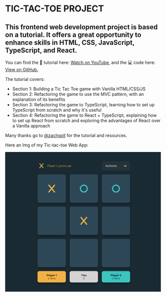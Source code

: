 # TIC-TAC-TOE PROJECT

## This frontend web development project is based on a tutorial. It offers a great opportunity to enhance skills in HTML, CSS, JavaScript, TypeScript, and React.

You can find the 🎥 tutorial here: [Watch on YouTube](https://www.youtube.com/watch?v=MsnQ5uepIaE), and the 💻 code here:[ View on GitHub.](https://github.com/zachgoll/tic-tac-toe-subscriber-refactor)

The tutorial covers:

- Section 1: Building a Tic Tac Toe game with Vanilla HTML/CSS/JS
- Section 2: Refactoring the game to use the MVC pattern, with an explanation of its benefits
- Section 3: Refactoring the game to TypeScript, learning how to set up TypeScript from scratch and why it's useful
- Section 4: Refactoring the game to React + TypeScript, explaining how to set up React from scratch and exploring the advantages of React over a Vanilla approach

Many thanks go to [@zachgoll](https://github.com/zachgoll) for the tutorial and resources.

Here an Img of my Tic-tac-toe Web App:

![Screenshot Tic-tac-toe game](image.png)
